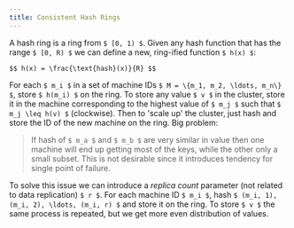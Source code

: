 ```yaml
---
title: Consistent Hash Rings
---
```


A hash ring is a ring from `$ [0, 1) $`. Given any hash function that
has the range `$ [0, R) $` we can define a new, ring-ified function
`$ h(x) $`:

`$$
h(x) = \frac{\text{hash}(x)}{R}
$$`

For each `$ m_i $` in a set of machine IDs `$ M = \{m_1, m_2, \ldots,
m_n\} $`, store `$ h(m_i) $` on the ring. To store any value
`$ v $` in the cluster, store it in the machine corresponding to the
highest value of `$ m_j $` such that `$ m_j \leq h(v) $` (clockwise).
Then to 'scale up' the cluster, just hash and store the ID of the new
machine on the ring. Big problem:

> If hash of `$ m_a $` and `$ m_b $` are very similar in value then one
> machine will end up getting most of the keys, while the other only a
> small subset. This is not desirable since it introduces tendency for
> single point of failure.

To solve this issue we can introduce a *replica count* parameter (not
related to data replication) `$ r $`. For each machine ID `$ m_i $`,
hash `$ (m_i, 1), (m_i, 2), \ldots, (m_i, r) $` and store it on the ring.
To store `$ v $` the same process is repeated, but we get more even
distribution of values.
